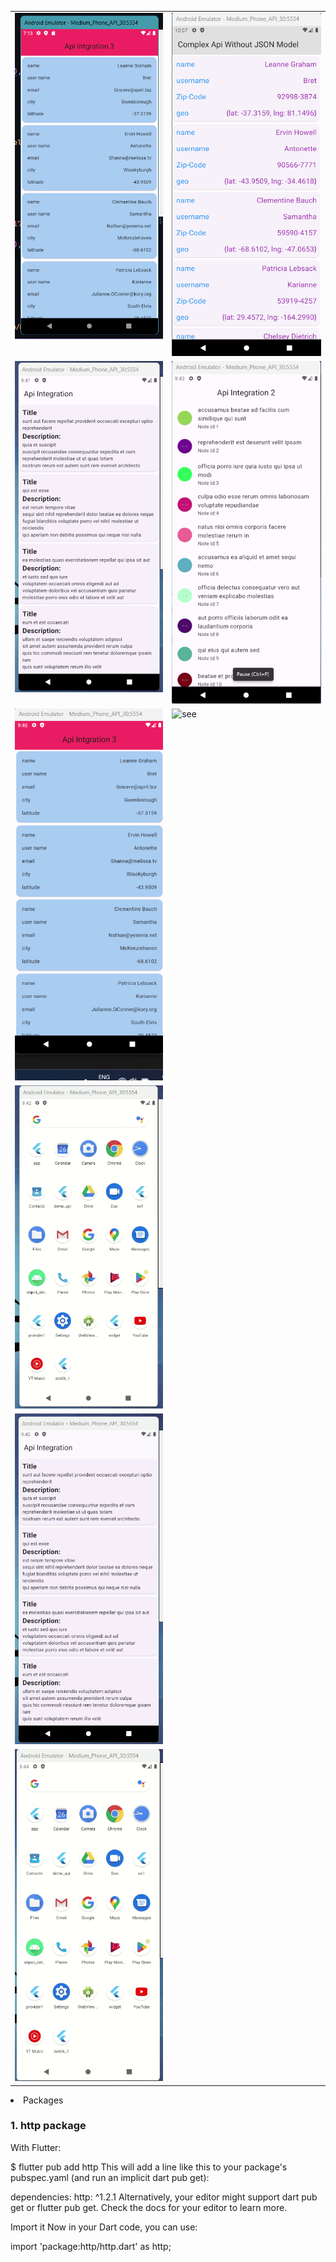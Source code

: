 <table align="center">
<tr>
  <td valign="top"><img src="https://github.com/suraj-khot-19/img/blob/main/img5.png" alt="see "></td>  

  <td valign="top"><img src="https://github.com/suraj-khot-19/img/blob/main/post2.png" alt="see "></td>  
</tr>

<tr>
</td>
<td valign="top"><img src="https://github.com/suraj-khot-19/img/blob/main/ex1.png" alt="see "></td>  

  <td valign="top"><img src="https://github.com/suraj-khot-19/img/blob/main/ex3.png" alt="see "></td>  
</tr>

<tr>
<td valign="top"><img src="https://github.com/suraj-khot-19/img/blob/main/ex4.png" alt="see "></td>  

  <td valign="top"><img src="https://github.com/suraj-khot-19/img/blob/main/ezgif-2-d82a207fdf.gif" alt="see "></td>  

</tr>

<tr>
<td valign="top"><img src="https://github.com/suraj-khot-19/img/blob/main/ezgif-2-b6d97ee1b9.gif" alt="see "></td>  
</tr>

<tr>
 <td valign="top"><img src="https://github.com/suraj-khot-19/img/blob/main/ezgif-2-6b848d6774.gif" alt="see "></td>  
</tr>

<tr>
 <td valign="top"><img src="https://github.com/suraj-khot-19/img/blob/main/ezgif-2-41e615db56.gif" alt="see "></td>  
</tr>

</table>

<p>

<li>Packages</li>
<h3>1. http package</h3>
With Flutter:

 $ flutter pub add http
This will add a line like this to your package's pubspec.yaml (and run an implicit dart pub get):

dependencies:
  http: ^1.2.1
Alternatively, your editor might support dart pub get or flutter pub get. Check the docs for your editor to learn more.

Import it
Now in your Dart code, you can use:

import 'package:http/http.dart' as http;

</p>
